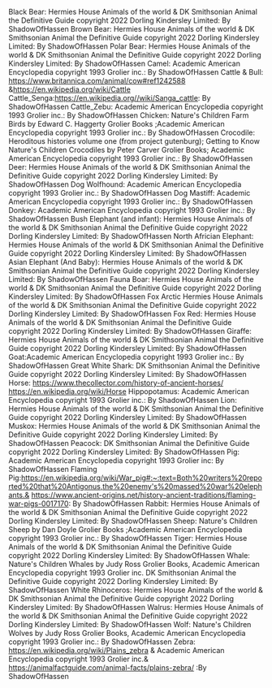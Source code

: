 Black Bear: Hermies House Animals of the world & DK Smithsonian Animal the Definitive Guide copyright 2022 Dorling Kindersley Limited: By ShadowOfHassen
Brown Bear: Hermies House Animals of the world & DK Smithsonian Animal the Definitive Guide copyright 2022 Dorling Kindersley Limited: By ShadowOfHassen
Polar Bear: Hermies House Animals of the world & DK Smithsonian Animal the Definitive Guide copyright 2022 Dorling Kindersley Limited: By ShadowOfHassen
Camel: Academic American Encyclopedia copyright 1993 Grolier inc.:  By ShadowOfHassen
Cattle & Bull: https://www.britannica.com/animal/cow#ref1242588 &https://en.wikipedia.org/wiki/Cattle
Cattle_Senga:https://en.wikipedia.org//wiki/Sanga_cattle: By ShadowOfHassen
Cattle_Zebu: Academic American Encyclopedia copyright 1993 Grolier inc.:  By ShadowOfHassen
Chicken: Nature's Children Farm Birds by Edward C. Haggerty Grolier Books ;Academic American Encyclopedia copyright 1993 Grolier inc.:  By ShadowOfHassen
Crocodile: Heroditous histories volume one (from project gutenburg); Getting to Know Nature's Children Crocodiles by Peter Carver Grolier Books;  Academic American Encyclopedia copyright 1993 Grolier inc.:  By ShadowOfHassen
Deer: Hermies House Animals of the world & DK Smithsonian Animal the Definitive Guide copyright 2022 Dorling Kindersley Limited: By ShadowOfHassen
Dog Wolfhound: Academic American Encyclopedia copyright 1993 Grolier inc.:  By ShadowOfHassen
Dog Mastiff: Academic American Encyclopedia copyright 1993 Grolier inc.:  By ShadowOfHassen
Donkey: Academic American Encyclopedia copyright 1993 Grolier inc.:  By ShadowOfHassen
Bush Elephant (and infant): Hermies House Animals of the world & DK Smithsonian Animal the Definitive Guide copyright 2022 Dorling Kindersley Limited: By ShadowOfHassen
North Africian Elephant: Hermies House Animals of the world & DK Smithsonian Animal the Definitive Guide copyright 2022 Dorling Kindersley Limited: By ShadowOfHassen
Asian Elephant (And Baby): Hermies House Animals of the world & DK Smithsonian Animal the Definitive Guide copyright 2022 Dorling Kindersley Limited: By ShadowOfHassen
Fauna Boar: Hermies House Animals of the world & DK Smithsonian Animal the Definitive Guide copyright 2022 Dorling Kindersley Limited: By ShadowOfHassen
Fox Arctic  Hermies House Animals of the world & DK Smithsonian Animal the Definitive Guide copyright 2022 Dorling Kindersley Limited: By ShadowOfHassen
Fox Red: Hermies House Animals of the world & DK Smithsonian Animal the Definitive Guide copyright 2022 Dorling Kindersley Limited: By ShadowOfHassen
Giraffe: Hermies House Animals of the world & DK Smithsonian Animal the Definitive Guide copyright 2022 Dorling Kindersley Limited: By ShadowOfHassen
Goat:Academic American Encyclopedia copyright 1993 Grolier inc.:  By ShadowOfHassen
Great White Shark: DK Smithsonian Animal the Definitive Guide copyright 2022 Dorling Kindersley Limited: By ShadowOfHassen
Horse: https://www.thecollector.com/history-of-ancient-horses/ https://en.wikipedia.org/wiki/Horse
Hippopotamus: Academic American Encyclopedia copyright 1993 Grolier inc.:  By ShadowOfHassen
Lion: Hermies House Animals of the world & DK Smithsonian Animal the Definitive Guide copyright 2022 Dorling Kindersley Limited: By ShadowOfHassen
Muskox: Hermies House Animals of the world & DK Smithsonian Animal the Definitive Guide copyright 2022 Dorling Kindersley Limited: By ShadowOfHassen
Peacock: DK Smithsonian Animal the Definitive Guide copyright 2022 Dorling Kindersley Limited: By ShadowOfHassen
Pig: Academic American Encyclopedia copyright 1993 Grolier inc: By ShadowOfHassen
Flaming Pig:https://en.wikipedia.org/wiki/War_pig#:~:text=Both%20writers%20reported%20that%20Antigonus,the%20enemy's%20massed%20war%20elephants.& https://www.ancient-origins.net/history-ancient-traditions/flaming-war-pigs-0017170: By ShadowOfHassen
Rabbit: Hermies House Animals of the world & DK Smithsonian Animal the Definitive Guide copyright 2022 Dorling Kindersley Limited: By ShadowOfHassen
Sheep: Nature's Children Sheep by Dan Doyle Grolier Books ;Academic American Encyclopedia copyright 1993 Grolier inc.:  By ShadowOfHassen
Tiger: Hermies House Animals of the world & DK Smithsonian Animal the Definitive Guide copyright 2022 Dorling Kindersley Limited: By ShadowOfHassen
Whale: Nature's Children Whales by Judy Ross Grolier Books, Academic American Encyclopedia copyright 1993 Grolier inc.  DK Smithsonian Animal the Definitive Guide copyright 2022 Dorling Kindersley Limited:  By ShadowOfHassen
White Rhinoceros:  Hermies House Animals of the world & DK Smithsonian Animal the Definitive Guide copyright 2022 Dorling Kindersley Limited: By ShadowOfHassen
Walrus: Hermies House Animals of the world & DK Smithsonian Animal the Definitive Guide copyright 2022 Dorling Kindersley Limited: By ShadowOfHassen
Wolf: Nature's Children Wolves by Judy Ross Grolier Books, Academic American Encyclopedia copyright 1993 Grolier inc.:  By ShadowOfHassen
Zebra: https://en.wikipedia.org/wiki/Plains_zebra & Academic American Encyclopedia copyright 1993 Grolier inc.& https://animalfactguide.com/animal-facts/plains-zebra/ :By ShadowOfHassen
